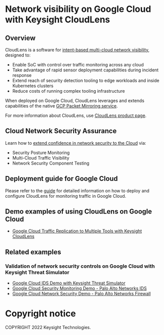 # Network visibility on Google Cloud with Keysight CloudLens

## Overview

CloudLens is a software for [intent-based multi-cloud network visibility](https://blogs.keysight.com/blogs/tech/nwvs.entry.html/2021/03/11/intent-based_visibil-qsu2.html?source=gcp-cloudlens), designed to:
* Enable SoC with control over traffic monitoring across any cloud
* Take advantage of rapid sensor deployment capabilities during incident response
* Extend reach of security detection tooling to edge workloads and inside Kubernetes clusters
* Reduce costs of running complex tooling infrastructure

When deployed on Google Cloud, CloudLens leverages and extends capabilities of the native [GCP Packet Mirroring service](https://cloud.google.com/vpc/docs/packet-mirroring).

For more information about CloudLens, use [CloudLens product page](https://www.keysight.com/us/en/products/network-visibility/cloud-visibility/cloudlens.html?source=gcp-cloudlens).

## Cloud Network Security Assurance

Learn how to [extend confidence in network security to the Cloud](https://www.keysight.com/us/en/solutions/cloud/cloud-network-security-assurance.html?source=gcp-cloudlens) via:
* Security Posture Monitoring
* Multi-Cloud Traffic Visibility
* Network Security Component Testing

## Deployment guide for Google Cloud

Please refer to the [guide](DEPLOY.md) for detailed information on how to deploy and configure CloudLens for monitoring traffic in Google Cloud.

## Demo examples of using CloudLens on Google Cloud

* [Google Cloud Traffic Replication to Multiple Tools with Keysight CloudLens](https://github.com/OpenIxia/nas-cloud-demo/blob/main/GCP_CyPerf_CloudLens.md?source=gcp-cloudlens)

## Related examples

### Validation of network security controls on Google Cloud with Keysight Threat Simulator

* [Google Cloud IDS Demo with Keysight Threat Simulator](https://github.com/OpenIxia/nas-cloud-demo/blob/main/GCP_TS_Cloud_IDS.md?source=gcp-cloudlens)
* [Google Cloud Security Monitoring Demo - Palo Alto Networks IDS](https://github.com/OpenIxia/nas-cloud-demo/blob/main/GCP_TS_Demo.md?source=gcp-cloudlens)
* [Google Cloud Network Security Demo - Palo Alto Networks Firewall](https://github.com/OpenIxia/nas-cloud-demo/blob/main/GCP_TS_PAN_NGFW_Demo.md?source=gcp-cloudlens)

# Copyright notice

COPYRIGHT 2022 Keysight Technologies.
